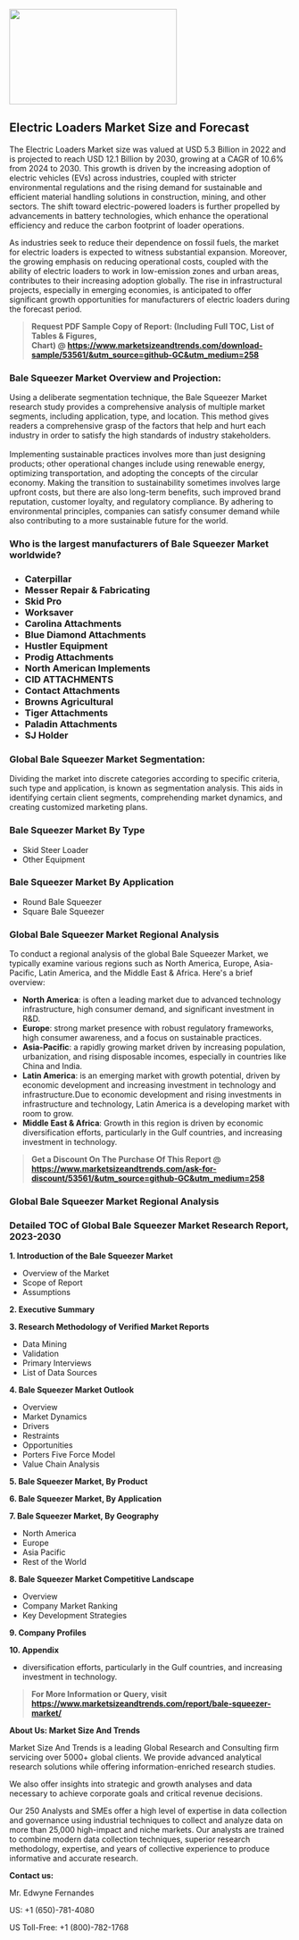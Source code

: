 <p><img class="alignnone size-medium wp-image-20088" src="https://ffe5etoiles.com/wp-content/uploads/2024/12/MST1-300x171.png" alt="" width="300" height="171" /></p><h2>Electric Loaders Market Size and Forecast</h2><p>The Electric Loaders Market size was valued at USD 5.3 Billion in 2022 and is projected to reach USD 12.1 Billion by 2030, growing at a CAGR of 10.6% from 2024 to 2030. This growth is driven by the increasing adoption of electric vehicles (EVs) across industries, coupled with stricter environmental regulations and the rising demand for sustainable and efficient material handling solutions in construction, mining, and other sectors. The shift toward electric-powered loaders is further propelled by advancements in battery technologies, which enhance the operational efficiency and reduce the carbon footprint of loader operations.</p><p>As industries seek to reduce their dependence on fossil fuels, the market for electric loaders is expected to witness substantial expansion. Moreover, the growing emphasis on reducing operational costs, coupled with the ability of electric loaders to work in low-emission zones and urban areas, contributes to their increasing adoption globally. The rise in infrastructural projects, especially in emerging economies, is anticipated to offer significant growth opportunities for manufacturers of electric loaders during the forecast period.</p></p><blockquote id="" class=""><strong>Request PDF Sample Copy of Report: (Including Full TOC, List of Tables &amp; Figures, Chart)&nbsp;@&nbsp;<strong><a href="https://www.marketsizeandtrends.com/download-sample/53561/&utm_source=github-GC&utm_medium=258" target="_blank">https://www.marketsizeandtrends.com/download-sample/53561/&utm_source=github-GC&utm_medium=258</a></strong></strong></blockquote><h3 id="" class="">Bale Squeezer Market&nbsp;Overview and Projection:</h3><p id="" class="">Using a deliberate segmentation technique, the Bale Squeezer Market research study provides a comprehensive analysis of multiple market segments, including application, type, and location. This method gives readers a comprehensive grasp of the factors that help and hurt each industry in order to satisfy the high standards of industry stakeholders. <br /> <br />Implementing sustainable practices involves more than just designing products; other operational changes include using renewable energy, optimizing transportation, and adopting the concepts of the circular economy. Making the transition to sustainability sometimes involves large upfront costs, but there are also long-term benefits, such improved brand reputation, customer loyalty, and regulatory compliance. By adhering to environmental principles, companies can satisfy consumer demand while also contributing to a more sustainable future for the world.</p><h3 id="" class="">Who is the largest manufacturers of&nbsp;Bale Squeezer Market worldwide?</h3><h3 class=""><p><ul><li>Caterpillar </li><li> Messer Repair & Fabricating </li><li> Skid Pro </li><li> Worksaver </li><li> Carolina Attachments </li><li> Blue Diamond Attachments </li><li> Hustler Equipment </li><li> Prodig Attachments </li><li> North American Implements </li><li> CID ATTACHMENTS </li><li> Contact Attachments </li><li> Browns Agricultural </li><li> Tiger Attachments </li><li> Paladin Attachments </li><li> SJ Holder</li></ul></p></h3><h3 id="" class="">Global&nbsp;Bale Squeezer Market Segmentation:</h3><p id="" class="">Dividing the market into discrete categories according to specific criteria, such type and application, is known as segmentation analysis. This aids in identifying certain client segments, comprehending market dynamics, and creating customized marketing plans.</p><h3 id="" class="">Bale Squeezer Market&nbsp;By Type</h3><p><p><ul><li>Skid Steer Loader </li><li> Other Equipment</p></li></ul></p></p><h3 id="" class="">Bale Squeezer Market&nbsp;By Application</h3><p class=""><p><ul><li>Round Bale Squeezer </li><li> Square Bale Squeezer</li></ul></p></p><h3 id="" class="">Global Bale Squeezer Market Regional Analysis</h3><p id="" class="">To conduct a regional analysis of the global Bale Squeezer Market, we typically examine various regions such as North America, Europe, Asia-Pacific, Latin America, and the Middle East &amp; Africa. Here's a brief overview:</p><ul><li><strong>North America</strong>: is often a leading market due to advanced technology infrastructure, high consumer demand, and significant investment in R&amp;D.</li><li><strong>Europe</strong>: strong market presence with robust regulatory frameworks, high consumer awareness, and a focus on sustainable practices.</li><li><strong>Asia-Pacific</strong>: a rapidly growing market driven by increasing population, urbanization, and rising disposable incomes, especially in countries like China and India.</li><li><strong>Latin America</strong>: is an emerging market with growth potential, driven by economic development and increasing investment in technology and infrastructure.Due to economic development and rising investments in infrastructure and technology, Latin America is a developing market with room to grow.</li><li><strong>Middle East &amp; Africa</strong>: Growth in this region is driven by economic diversification efforts, particularly in the Gulf countries, and increasing investment in technology.</li></ul><blockquote id="" class=""><strong>Get a Discount On The Purchase Of This Report @ <strong><a href="https://www.marketsizeandtrends.com/ask-for-discount/53561/&utm_source=github-GC&utm_medium=258" target="_blank">https://www.marketsizeandtrends.com/ask-for-discount/53561/&utm_source=github-GC&utm_medium=258</a></strong></strong></blockquote><h3 id="" class="">Global Bale Squeezer Market Regional Analysis</h3><h3 id="" class="">Detailed TOC of Global Bale Squeezer Market Research Report, 2023-2030</h3><p id="" class=""><strong>1. Introduction of the Bale Squeezer Market</strong></p><ul><li>Overview of the Market</li><li>Scope of Report</li><li>Assumptions</li></ul><p id="" class=""><strong>2. Executive Summary</strong></p><p id="" class=""><strong>3. Research Methodology of Verified Market Reports</strong></p><ul><li>Data Mining</li><li>Validation</li><li>Primary Interviews</li><li>List of Data Sources</li></ul><p id="" class=""><strong>4. Bale Squeezer Market Outlook</strong></p><ul><li>Overview</li><li>Market Dynamics</li><li>Drivers</li><li>Restraints</li><li>Opportunities</li><li>Porters Five Force Model</li><li>Value Chain Analysis</li></ul><p id="" class=""><strong>5. Bale Squeezer Market, By Product</strong></p><p id="" class=""><strong>6. Bale Squeezer Market, By Application</strong></p><p id="" class=""><strong>7. Bale Squeezer Market, By Geography</strong></p><ul><li>North America</li><li>Europe</li><li>Asia Pacific</li><li>Rest of the World</li></ul><p id="" class=""><strong>8. Bale Squeezer Market Competitive Landscape</strong></p><ul><li>Overview</li><li>Company Market Ranking</li><li>Key Development Strategies</li></ul><p id="" class=""><strong>9. Company Profiles</strong></p><p id="" class=""><strong>10. Appendix</strong></p><ul><li>diversification efforts, particularly in the Gulf countries, and increasing investment in technology.</li></ul><blockquote id="" class=""><strong>For More Information or Query, visit <strong><strong><a href="https://www.marketsizeandtrends.com/report/bale-squeezer-market/" target="_blank">https://www.marketsizeandtrends.com/report/bale-squeezer-market/</a></strong></strong></strong></blockquote><p id="" class=""><strong>About Us: Market Size And Trends</strong></p><p id="" class="">Market Size And Trends is a leading Global Research and Consulting firm servicing over 5000+ global clients. We provide advanced analytical research solutions while offering information-enriched research studies.</p><p id="" class="">We also offer insights into strategic and growth analyses and data necessary to achieve corporate goals and critical revenue decisions.</p><p id="" class="">Our 250 Analysts and SMEs offer a high level of expertise in data collection and governance using industrial techniques to collect and analyze data on more than 25,000 high-impact and niche markets. Our analysts are trained to combine modern data collection techniques, superior research methodology, expertise, and years of collective experience to produce informative and accurate research.</p><p id="" class=""><strong>Contact us:</strong></p><p id="" class="">Mr. Edwyne Fernandes</p><p id="" class="">US: +1 (650)-781-4080</p><p id="" class="">US Toll-Free: +1 (800)-782-1768</p>
